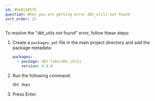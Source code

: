 ```yaml
---
id: 95b01285f5
question: When you are getting error dbt_utils not found
sort_order: 22
---
```


To resolve the "dbt_utils not found" error, follow these steps:

1. Create a `packages.yml` file in the main project directory and add the package metadata:
   
   ```yaml
   packages:
     - package: dbt-labs/dbt_utils
       version: 0.8.0
   ```
   
2. Run the following command:

   ```bash
   dbt deps
   ```

3. Press Enter.
